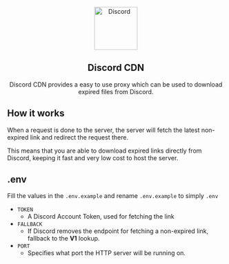 <p align="center">
 <img width="100px" src="https://www.svgrepo.com/show/353655/discord-icon.svg" align="center" alt="Discord" />
 <h2 align="center">Discord CDN</h2>
 <p align="center">Discord CDN provides a easy to use proxy which can be used to download expired files from Discord. </p>
</p>

## How it works

When a request is done to the server, the server will fetch the latest non-expired link and redirect the request there. 

This means that you are able to download expired links directly from Discord, keeping it fast and very low cost to host the server. 

## .env 

Fill the values in the `.env.example` and rename `.env.example` to simply `.env`

- `TOKEN`
   - A Discord Account Token, used for fetching the link
- `FALLBACK`
   - If Discord removes the endpoint for fetching a non-expired link, fallback to the **V1** lookup.
- `PORT`
   - Specifies what port the HTTP server will be running on.

